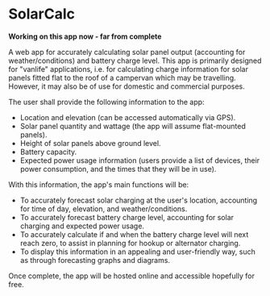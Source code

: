 # SolarCalc
**Working on this app now - far from complete**

A web app for accurately calculating solar panel output (accounting for weather/conditions) and battery charge level. This app is primarily designed for "vanlife" applications, i.e. for calculating charge information for solar panels fitted flat to the roof of a campervan which may be travelling. However, it may also be of use for domestic and commercial purposes.

The user shall provide the following information to the app:
* Location and elevation (can be accessed automatically via GPS).
* Solar panel quantity and wattage (the app will assume flat-mounted panels).
* Height of solar panels above ground level.
* Battery capacity.
* Expected power usage information (users provide a list of devices, their power consumption, and the times that they will be in use).

With this information, the app's main functions will be:
* To accurately forecast solar charging at the user's location, accounting for time of day, elevation, and weather/conditions.
* To accurately forecast battery charge level, accounting for solar charging and expected power usage.
* To accurately calculate if and when the battery charge level will next reach zero, to assist in planning for hookup or alternator charging.
* To display this information in an appealing and user-friendly way, such as through forecasting graphs and diagrams.

Once complete, the app will be hosted online and accessible hopefully for free.
